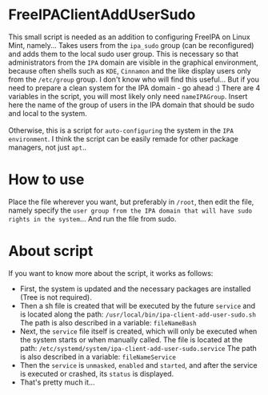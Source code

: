 # FreeIPAClientAddUserSudo
This small script is needed as an addition to configuring FreeIPA on Linux Mint, namely... Takes users from the `ipa_sudo` group (can be reconfigured) and adds them to the local sudo user group.
This is necessary so that administrators from the `IPA` domain are visible in the graphical environment, because often shells such as `KDE`, `Cinnamon` and the like display users only from the `/etc/group` group.
I don't know who will find this useful... But if you need to prepare a clean system for the IPA domain - go ahead :)
There are 4 variables in the script, you will most likely only need `nameIPAGroup`.
Insert here the name of the group of users in the IPA domain that should be sudo and local to the system. </br>
</br>Otherwise, this is a script for `auto-configuring` the system in the `IPA environment`. I think the script can be easily remade for other package managers, not just `apt`..</br>

# How to use
Place the file wherever you want, but preferably in `/root`, then edit the file, namely specify the `user group from the IPA domain that will have sudo rights in the system`... And run the file from sudo. </br>

# About script
If you want to know more about the script, it works as follows: </br>
- First, the system is updated and the necessary packages are installed (Tree is not required).
- Then a sh file is created that will be executed by the future `service` and is located along the path: `/usr/local/bin/ipa-client-add-user-sudo.sh` The path is also described in a variable: `fileNameBash`
- Next, the `service` file itself is created, which will only be executed when the system starts or when manually called. The file is located at the path: `/etc/systemd/system/ipa-client-add-user-sudo.service` The path is also described in a variable: `fileNameService`
- Then the `service` is `unmasked`, `enabled` and `started`, and after the service is executed or crashed, its `status` is displayed.
- That's pretty much it...
